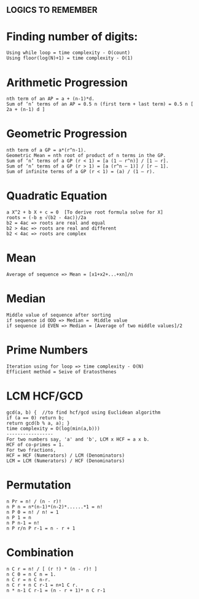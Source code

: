 ## LOGICS TO REMEMBER 

# Finding number of digits:
    Using while loop = time complexity - O(count)
    Using floor(log(N)+1) = time complexity - O(1)
    
# Arithmetic Progression
    nth term of an AP = a + (n-1)*d.
    Sum of ‘n’ terms of an AP = 0.5 n (first term + last term) = 0.5 n [ 2a + (n-1) d ]
    
# Geometric Progression
    nth term of a GP = a*(r^n-1).
    Geometric Mean = nth root of product of n terms in the GP.
    Sum of ‘n’ terms of a GP (r < 1) = [a (1 – r^n)] / [1 – r].
    Sum of ‘n’ terms of a GP (r > 1) = [a (r^n – 1)] / [r – 1].
    Sum of infinite terms of a GP (r < 1) = (a) / (1 – r).
    
# Quadratic Equation
    a X^2 + b X + c = 0  [To derive root formula solve for X]
    roots = (-b ± √(b2 - 4ac))/2a 
    b2 = 4ac => roots are real and equal
    b2 > 4ac => roots are real and different
    b2 < 4ac => roots are complex
    
# Mean
    Average of sequence => Mean = [x1+x2+...+xn]/n
    
# Median
    Middle value of sequence after sorting
    if sequence id ODD => Median =  Middle value
    if sequence id EVEN => Median = [Average of two middle values]/2
    
# Prime Numbers 
    Iteration using for loop => time complexity - O(N)
    Efficient method = Seive of Eratosthenes
    
# LCM HCF/GCD
    gcd(a, b) {  //to find hcf/gcd using Euclidean algorithm
    if (a == 0) return b;
    return gcd(b % a, a); }
    time complexity = O(log(min(a,b)))
    -----------------
    For two numbers say, 'a' and 'b', LCM x HCF = a x b.
    HCF of co-primes = 1.
    For two fractions,
    HCF = HCF (Numerators) / LCM (Denominators)
    LCM = LCM (Numerators) / HCF (Denominators)
    
# Permutation
    n Pr = n! / (n - r)!
    n P n = n*(n-1)*(n-2)*......*1 = n!
    n P 0 = n! / n! = 1
    n P 1 = n
    n P n-1 = n!
    n P r/n P r-1 = n - r + 1
    
# Combination
    n C r = n! / [ (r !) * (n - r)! ]
    n C 0 = n C n = 1.
    n C r = n C n-r.
    n C r + n C r-1 = n+1 C r.
    n * n-1 C r-1 = (n - r + 1)* n C r-1
